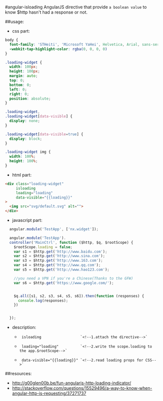 #angular-isloading
AngularJS directive that provide `a boolean value` to know $http hasn&#39;t had a response or not.


##usage:
+ css part:
```css
body {
  font-family: 'STHeiti', 'Microsoft YaHei', Helvetica, Arial, sans-serif;
  -webkit-tap-highlight-color: rgba(0, 0, 0, 0)
}

.loading-widget {
  width: 100px;
  height: 100px;
  margin: auto;
  top: 0;
  bottom: 0;
  left: 0;
  right: 0;
  position: absolute;
}

.loading-widget,
.loading-widget[data-visible] {
  display: none;
}

.loading-widget[data-visible=true] {
  display: block;
}

.loading-widget img {
  width: 100%;
  height: 100%;
}
```
+ html part:
```html
<div class="loading-widget"
     isloading
     loading="loading"
     data-visible="{{loading}}"
>
  <img src="svg/default.svg" alt="">
</div>

```
+ javascript part:
```javascript
  angular.module('TestApp', ['nx.widget']);

  angular.module('TestApp').
  controller('MainCtrl', function ($http, $q, $rootScope) {
    $rootScope.loading = false;
    var s1 = $http.get('http://www.baidu.com');
    var s2 = $http.get('http://www.sina.com');
    var s3 = $http.get('http://www.163.com');
    var s4 = $http.get('http://www.qq.com');
    var s5 = $http.get('http://www.hao123.com');

    //you need a VPN if you're a Chinese(Thanks to the GFW)
    var s6 = $http.get('https://www.google.com/');


    $q.all([s1, s2, s3, s4, s5, s6]).then(function (responses) {
      console.log(responses);
    })


  });

```

+ description:

  -      isloading                  `<!--1.attach the directive-->`
  -      loading="loading"          `<!--2.write the scope.loading to the app.$rootScope-->`
  -      data-visible="{{loading}}" `<!--2.read loading props for CSS-->`


##resources:
+ http://g00glen00b.be/fun-angularjs-http-loading-indicator/
+ http://stackoverflow.com/questions/15529496/a-way-to-know-when-angular-http-is-requesting/37271737
